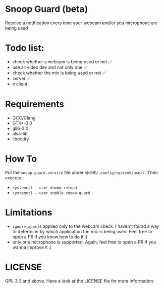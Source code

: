 # Snoop Guard (beta)
Receive a notification every time your webcam and/or you microphone are being used

# Todo list:
* check whether a webcam is being used or not :white_check_mark:
* use all video dev and not only one :white_check_mark:
* check whether the mic is being used or not :white_check_mark:
* server :white_check_mark:
* :on: client

# Requirements
* GCC/Clang
* GTK+-3.0
* glib-2.0
* alsa-lib
* libnotify

# How To
Put the `snoop-guard.service` file under `$HOME/.config/systemd/user/`. Then execute:
* `systemctl --user daemo-reload`
* `systemctl --user enable snoop-guard`

# Limitations
* `ignore_apps` is applied only to the webcam check. I haven't found a way to determine by which application the mic is being used. Feel free to open a PR if you know how to do it :)
* only one microphone is supported. Again, feel free to open a PR if you wanna improve it :)

# LICENSE
GPL 3.0 and above. Have a look at the LICENSE file for more information.
